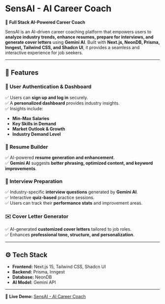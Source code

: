 # **SensAI - AI Career Coach**  

🚀 **Full Stack AI-Powered Career Coach**  

SensAI is an AI-driven career coaching platform that empowers users to **analyze industry trends, enhance resumes, prepare for interviews, and generate cover letters** using **Gemini AI**. Built with **Next.js, NeonDB, Prisma, Inngest, Tailwind CSS, and Shadcn UI**, it provides a seamless and interactive experience for job seekers.  

---

## 🌟 **Features**  

### 🔐 **User Authentication & Dashboard**  
✅ Users can **sign up and log in** securely.  
✅ A **personalized dashboard** provides industry insights.  
✅ Insights include:  
   - **Min-Max Salaries**  
   - **Key Skills in Demand**  
   - **Market Outlook & Growth**  
   - **Industry Demand Level**  

### 📄 **Resume Builder**  
✅ AI-powered **resume generation and enhancement**.  
✅ **Gemini AI** suggests **better phrasing, optimized content, and keyword improvements**.  

### 🎯 **Interview Preparation**  
✅ Industry-specific **interview questions** generated by **Gemini AI**.  
✅ Interactive **quiz-based** practice sessions.  
✅ Users can track their **performance stats** and improvement areas.  

### ✉️ **Cover Letter Generator**  
✅ AI-generated **customized cover letters** tailored to job roles.  
✅ Enhances **professional tone, structure, and personalization**.  

---

## ⚙️ **Tech Stack**  

- **Frontend:** Next.js 15, Tailwind CSS, Shadcn UI  
- **Backend:** Prisma, Inngest  
- **Database:** NeonDB  
- **AI Model:** Gemini API  

---
🔗 **Live Demo:** [SensAI - AI Career Coach](https://sense-ai-ai-career-coach-ojhx.vercel.app/)  

